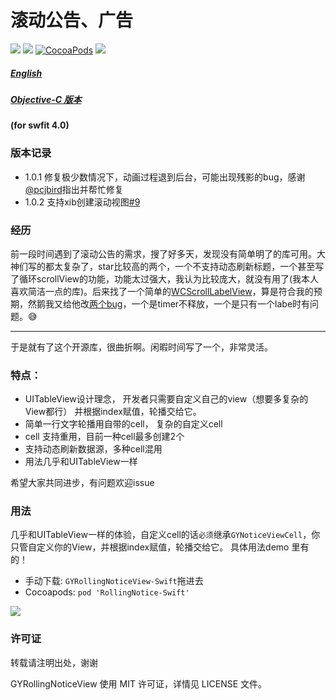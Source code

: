 # 滚动公告、广告

![](https://img.shields.io/badge/platform-iOS-red.svg)&nbsp;![](https://img.shields.io/badge/language-Swift-orange.svg)&nbsp;[![CocoaPods](http://img.shields.io/cocoapods/v/RollingNotice-Swift.svg?style=flat)](http://cocoapods.org/pods/RollingNotice-Swift)&nbsp;![](https://img.shields.io/badge/license-MIT%20License-brightgreen.svg)

##### [English](https://github.com/maltsugar/RollingNotice-Swift/blob/master/README_en.md)
##### [Objective-C 版本](https://github.com/maltsugar/RollingNotice)


#### (for swfit 4.0)

### 版本记录
- 1.0.1 修复极少数情况下，动画过程退到后台，可能出现残影的bug，感谢[@pcjbird](https://github.com/pcjbird)指出并帮忙修复
- 1.0.2 支持xib创建滚动视图[#9](https://github.com/maltsugar/RollingNotice/issues/9)



### 经历
前一段时间遇到了滚动公告的需求，搜了好多天，发现没有简单明了的库可用。大神们写的都太复杂了，star比较高的两个，一个不支持动态刷新标题，一个甚至写了循环scrollView的功能，功能太过强大，我认为比较庞大，就没有用了(我本人喜欢简洁一点的库)。后来找了一个简单的[WCScrollLabelView](https://github.com/Verchen/WCScrollLabelView)，算是符合我的预期，然鹅我又给他改[两个bug](https://github.com/Verchen/WCScrollLabelView/issues/1)，一个是timer不释放，一个是只有一个labe时有问题。😅

---
于是就有了这个开源库，很曲折啊。闲暇时间写了一个，非常灵活。

### 特点：

- UITableView设计理念， 开发者只需要自定义自己的view（想要多复杂的View都行） 并根据index赋值，轮播交给它。
- 简单一行文字轮播用自带的cell， 复杂的自定义cell
- cell 支持重用，目前一种cell最多创建2个
- 支持动态刷新数据源，多种cell混用
- 用法几乎和UITableView一样


希望大家共同进步，有问题欢迎issue
### 用法
几乎和UITableView一样的体验，自定义cell的话`必须`继承`GYNoticeViewCell`，你只管自定义你的View，并根据index赋值，轮播交给它。
具体用法demo 里有的！

- 手动下载: `GYRollingNoticeView-Swift`拖进去
- Cocoapods: `pod 'RollingNotice-Swift'`


![](http://wx3.sinaimg.cn/mw690/72aba7efgy1fmdy022ow6g20bn08g0xn.gif)

### 许可证
转载请注明出处，谢谢


GYRollingNoticeView 使用 MIT 许可证，详情见 LICENSE 文件。


 
